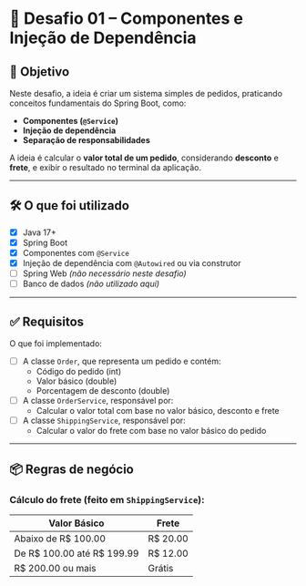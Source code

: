 # 🧩 Desafio 01 – Componentes e Injeção de Dependência

## 🎯 Objetivo

Neste desafio, a ideia é criar um sistema simples de pedidos, praticando conceitos fundamentais do Spring Boot, como:

- **Componentes (`@Service`)**
- **Injeção de dependência**
- **Separação de responsabilidades**

A ideia é calcular o **valor total de um pedido**, considerando **desconto** e **frete**, e exibir o resultado no terminal da aplicação.

---

## 🛠 O que foi utilizado

- [x] Java 17+
- [x] Spring Boot
- [x] Componentes com `@Service`
- [x] Injeção de dependência com `@Autowired` ou via construtor
- [ ] Spring Web *(não necessário neste desafio)*
- [ ] Banco de dados *(não utilizado aqui)*

---

## ✅ Requisitos

O que foi implementado:

- [ ] A classe `Order`, que representa um pedido e contém:
  - Código do pedido (int)
  - Valor básico (double)
  - Porcentagem de desconto (double)
- [ ] A classe `OrderService`, responsável por:
  - Calcular o valor total com base no valor básico, desconto e frete
- [ ] A classe `ShippingService`, responsável por:
  - Calcular o valor do frete com base no valor básico do pedido

---

## 📦 Regras de negócio

### Cálculo do frete (feito em `ShippingService`):

| Valor Básico                | Frete      |
|----------------------------|------------|
| Abaixo de R$ 100.00        | R$ 20.00   |
| De R$ 100.00 até R$ 199.99 | R$ 12.00   |
| R$ 200.00 ou mais          | Grátis     |
